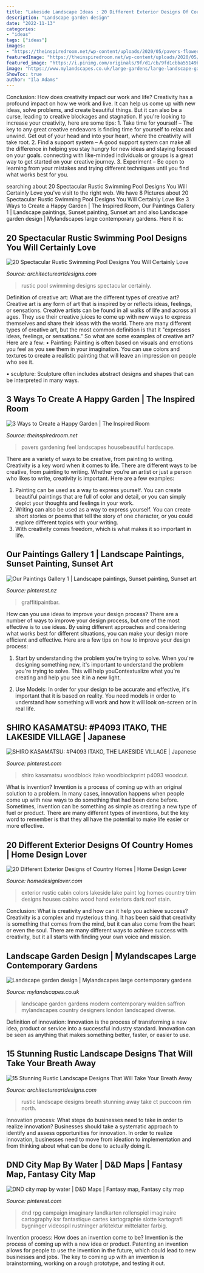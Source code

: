 ```yaml
---
title: "Lakeside Landscape Ideas : 20 Different Exterior Designs Of Country Homes"
description: "Landscape garden design"
date: "2022-11-13"
categories:
- "ideas"
tags: ["ideas"]
images:
- "https://theinspiredroom.net/wp-content/uploads/2020/05/pavers-flowers-garden-paths.jpg"
featuredImage: "https://theinspiredroom.net/wp-content/uploads/2020/05/pavers-flowers-garden-paths.jpg"
featured_image: "https://i.pinimg.com/originals/9f/d1/cb/9fd1cbba55149b96fc8faca524665e25.png"
image: "https://www.mylandscapes.co.uk/large-gardens/large-landscape-garden/large-landscape-garden.jpg"
ShowToc: true
author: "Ila Adams"
---
```



Conclusion: How does creativity impact our work and life?
Creativity has a profound impact on how we work and live. It can help us come up with new ideas, solve problems, and create beautiful things. But it can also be a curse, leading to creative blockages and stagnation. If you're looking to increase your creativity, here are some tips: 1. Take time for yourself – The key to any great creative endeavors is finding time for yourself to relax and unwind. Get out of your head and into your heart, where the creativity will take root. 2. Find a support system – A good support system can make all the difference in helping you stay hungry for new ideas and staying focused on your goals. connecting with like-minded individuals or groups is a great way to get started on your creative journey. 3. Experiment – Be open to learning from your mistakes and trying different techniques until you find what works best for you.

	

		
searching about 20 Spectacular Rustic Swimming Pool Designs You Will Certainly Love you've visit to the right web. We have 8 Pictures about 20 Spectacular Rustic Swimming Pool Designs You Will Certainly Love like 3 Ways to Create a Happy Garden | The Inspired Room, Our Paintings Gallery 1 | Landscape paintings, Sunset painting, Sunset art and also Landscape garden design | Mylandscapes large contemporary gardens. Here it is:
		
    
## 20 Spectacular Rustic Swimming Pool Designs You Will Certainly Love

<img loading=lazy src="http://www.architectureartdesigns.com/wp-content/uploads/2018/04/20-Spectacular-Rustic-Swimming-Pool-Designs-You-Will-Certainly-Love-19.jpg" onerror="this.onerror=null;this.src='https://tse2.mm.bing.net/th?id=OIP.5ojEca8188Bdv9nrn3nXRwHaE8&amp;pid=15.1';" alt="20 Spectacular Rustic Swimming Pool Designs You Will Certainly Love">

_Source: architectureartdesigns.com_

>rustic pool swimming designs spectacular certainly. 

	

Definition of creative art: What are the different types of creative art?
Creative art is any form of art that is inspired by or reflects ideas, feelings, or sensations. Creative artists can be found in all walks of life and across all ages. They use their creative juices to come up with new ways to express themselves and share their ideas with the world. There are many different types of creative art, but the most common definition is that it "expresses ideas, feelings, or sensations." So what are some examples of creative art? Here are a few:
• Painting: Painting is often based on visuals and emotions you feel as you see them in your imagination. You can use colors and textures to create a realistic painting that will leave an impression on people who see it.

• sculpture: Sculpture often includes abstract designs and shapes that can be interpreted in many ways.

    
## 3 Ways To Create A Happy Garden | The Inspired Room

<img loading=lazy src="https://theinspiredroom.net/wp-content/uploads/2020/05/pavers-flowers-garden-paths.jpg" onerror="this.onerror=null;this.src='https://tse4.mm.bing.net/th?id=OIP.aIZDUBCxrx5C51lKc06vKgHaLD&amp;pid=15.1';" alt="3 Ways to Create a Happy Garden | The Inspired Room">

_Source: theinspiredroom.net_

>pavers gardening feel landscapes housebeautiful hardscape. 

	

There are a variety of ways to be creative, from painting to writing.
Creativity is a key word when it comes to life. There are different ways to be creative, from painting to writing. Whether you’re an artist or just a person who likes to write, creativity is important. Here are a few examples: 
1. Painting can be used as a way to express yourself. You can create beautiful paintings that are full of color and detail, or you can simply depict your thoughts and feelings in your work. 
2. Writing can also be used as a way to express yourself. You can create short stories or poems that tell the story of one character, or you could explore different topics with your writing. 
3. With creativity comes freedom, which is what makes it so important in life.

    
## Our Paintings Gallery 1 | Landscape Paintings, Sunset Painting, Sunset Art

<img loading=lazy src="https://i.pinimg.com/originals/9f/d1/cb/9fd1cbba55149b96fc8faca524665e25.png" onerror="this.onerror=null;this.src='https://tse1.mm.bing.net/th?id=OIP.6A4di1JjtMxOb3ehTHEZdgHaJY&amp;pid=15.1';" alt="Our Paintings Gallery 1 | Landscape paintings, Sunset painting, Sunset art">

_Source: pinterest.nz_

>graffitipaintbar. 

	

How can you use ideas to improve your design process?
There are a number of ways to improve your design process, but one of the most effective is to use ideas. By using different approaches and considering what works best for different situations, you can make your design more efficient and effective. Here are a few tips on how to improve your design process:
1. Start by understanding the problem you're trying to solve. When you're designing something new, it's important to understand the problem you're trying to solve. This will help youContextualize what you're creating and help you see it in a new light.

2. Use Models: In order for your design to be accurate and effective, it's important that it is based on reality. You need models in order to understand how something will work and how it will look on-screen or in real life.

    
## SHIRO KASAMATSU: #P4093 ITAKO, THE LAKESIDE VILLAGE | Japanese

<img loading=lazy src="https://i.pinimg.com/originals/5a/0c/62/5a0c62caac4184e37dcf27a3d139829a.jpg" onerror="this.onerror=null;this.src='https://tse4.mm.bing.net/th?id=OIP.1RJQ-iysKs3B4XEfGK21VAHaKJ&amp;pid=15.1';" alt="SHIRO KASAMATSU: #P4093 ITAKO, THE LAKESIDE VILLAGE | Japanese">

_Source: pinterest.com_

>shiro kasamatsu woodblock itako woodblockprint p4093 woodcut. 

	

What is invention?
Invention is a process of coming up with an original solution to a problem. In many cases, innovation happens when people come up with new ways to do something that had been done before. Sometimes, invention can be something as simple as creating a new type of fuel or product. There are many different types of inventions, but the key word to remember is that they all have the potential to make life easier or more effective.

    
## 20 Different Exterior Designs Of Country Homes | Home Design Lover

<img loading=lazy src="https://homedesignlover.com/wp-content/uploads/2013/06/17-lakesideexterior.jpg" onerror="this.onerror=null;this.src='https://tse4.mm.bing.net/th?id=OIP.jc5TY-SpB7e9cduErH9buQHaEd&amp;pid=15.1';" alt="20 Different Exterior Designs of Country Homes | Home Design Lover">

_Source: homedesignlover.com_

>exterior rustic cabin colors lakeside lake paint log homes country trim designs houses cabins wood hand exteriors dark roof stain. 

	

Conclusion: What is creativity and how can it help you achieve success?
Creativity is a complex and mysterious thing. It has been said that creativity is something that comes from the mind, but it can also come from the heart or even the soul. There are many different ways to achieve success with creativity, but it all starts with finding your own voice and mission.

    
## Landscape Garden Design | Mylandscapes Large Contemporary Gardens

<img loading=lazy src="https://www.mylandscapes.co.uk/large-gardens/large-landscape-garden/large-landscape-garden.jpg" onerror="this.onerror=null;this.src='https://tse1.mm.bing.net/th?id=OIP.jSruxPXvKVuvbk4ypjX6tgHaEo&amp;pid=15.1';" alt="Landscape garden design | Mylandscapes large contemporary gardens">

_Source: mylandscapes.co.uk_

>landscape garden gardens modern contemporary walden saffron mylandscapes country designers london landscaped diverse. 

	

Definition of innovation:
Innovation is the process of transforming a new idea, product or service into a successful industry standard. Innovation can be seen as anything that makes something better, faster, or easier to use.

    
## 15 Stunning Rustic Landscape Designs That Will Take Your Breath Away

<img loading=lazy src="http://www.architectureartdesigns.com/wp-content/uploads/2016/10/15-Stunning-Rustic-Landscape-Designs-That-Will-Take-Your-Breath-Away-13.jpg" onerror="this.onerror=null;this.src='https://tse1.mm.bing.net/th?id=OIP.qMd0pnxdoONUQOpcT3GuzQHaLH&amp;pid=15.1';" alt="15 Stunning Rustic Landscape Designs That Will Take Your Breath Away">

_Source: architectureartdesigns.com_

>rustic landscape designs breath stunning away take ct puccoon rim north. 

	

Innovation process: What steps do businesses need to take in order to realize innovation?
Businesses should take a systematic approach to identify and assess opportunities for innovation. In order to realize innovation, businesses need to move from ideation to implementation and from thinking about what can be done to actually doing it.

    
## DND City Map By Water | D&amp;D Maps | Fantasy Map, Fantasy City Map

<img loading=lazy src="https://i.pinimg.com/736x/b7/75/f4/b775f434d10eeb495ff2ae6a4ab61414.jpg?b=t" onerror="this.onerror=null;this.src='https://tse2.mm.bing.net/th?id=OIP.NqxpMpHCNxiLrc7d09PadgHaJk&amp;pid=15.1';" alt="DND city map by water | D&amp;D Maps | Fantasy map, Fantasy city map">

_Source: pinterest.com_

>dnd rpg campaign imaginary landkarten rollenspiel imaginaire cartography ksr fantastique cartes kartographie slotte kartografi bygninger videospil rustninger arkitektur mittelalter farbig. 

	

Invention process: How does an invention come to be?
Invention is the process of coming up with a new idea or product. Patenting an invention allows for people to use the invention in the future, which could lead to new businesses and jobs. The key to coming up with an invention is brainstorming, working on a rough prototype, and testing it out.


